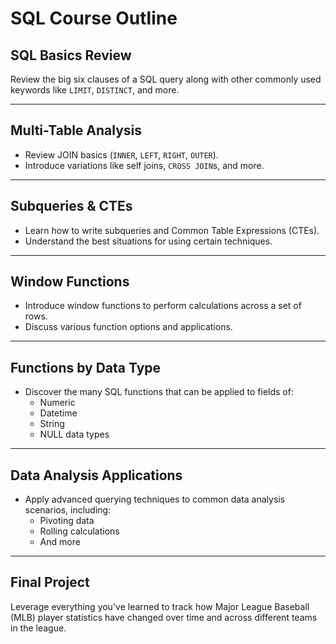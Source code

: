 # SQL Course Outline

## SQL Basics Review
Review the big six clauses of a SQL query along with other commonly used keywords like `LIMIT`, `DISTINCT`, and more.

---

## Multi-Table Analysis
- Review JOIN basics (`INNER`, `LEFT`, `RIGHT`, `OUTER`).
- Introduce variations like self joins, `CROSS JOIN`s, and more.

---

## Subqueries & CTEs
- Learn how to write subqueries and Common Table Expressions (CTEs).
- Understand the best situations for using certain techniques.

---

## Window Functions
- Introduce window functions to perform calculations across a set of rows.
- Discuss various function options and applications.

---

## Functions by Data Type
- Discover the many SQL functions that can be applied to fields of:
  - Numeric
  - Datetime
  - String
  - NULL data types

---

## Data Analysis Applications
- Apply advanced querying techniques to common data analysis scenarios, including:
  - Pivoting data
  - Rolling calculations
  - And more

---

## Final Project
Leverage everything you've learned to track how Major League Baseball (MLB) player statistics have changed over time and across different teams in the league.
